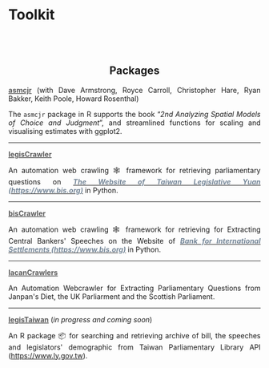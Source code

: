 # Toolkit


<br/><br/>


<div style="text-align: center">

## Packages

</div>

<div style="text-align: justify">

**[<span style="color:#5a5a5a">**asmcjr**</span>](https://uniofessex.github.io/asmcjr/)** (with Dave Armstrong, Royce Carroll, Christopher Hare, Ryan Bakker, Keith Poole, Howard Rosenthal)

The `asmcjr` package in R supports the book “_2nd Analyzing Spatial Models of Choice and Judgment_”, and streamlined functions for scaling and visualising estimates with ggplot2. 

</div>

----

<div style="text-align: justify">


**[<span style="color:#5a5a5a">**legisCrawler**</span>](https://davidycliao.github.io/legisCrawler/)**


An automation web crawling 🕸️ framework for retrieving parliamentary questions on  [<span style="color:#778899">***The Website of Taiwan Legislative Yuan (https://www.bis.org)***</span>](https://lis.ly.gov.tw/) in Python.
 
----

<div style="text-align: justify">


**[<span style="color:#5a5a5a">**bisCrawler**</span>](https://github.com/davidycliao/bisCrawler)**

An automation web crawling 🕸️ framework for retrieving for Extracting Central Bankers' Speeches on the Website of [<span style="color:#778899">***Bank for International Settlements (https://www.bis.org)***</span>](https://www.bis.org) in Python.


----

<div style="text-align: justify">

**[<span style="color:#5a5a5a">**lacanCrawlers**</span>](https://davidycliao.github.io/lacanCrawlers/)**  

An Automation Webcrawler for Extracting Parliamentary Questions from Janpan's Diet, the UK Parliarment and the Scottish Parliament. 
 
</div>

----

<div style="text-align: justify">


**[<span style="color:#5a5a5a">**legisTaiwan**</span>](https://davidycliao.github.io/legisCrawler/)** (*in progress and coming soon*) 

An R package 📦 for searching and retrieving archive of bill, the speeches and legislators' demographic from Taiwan Parliamentary Library API (https://www.ly.gov.tw).

</div>


<br/><br/>

